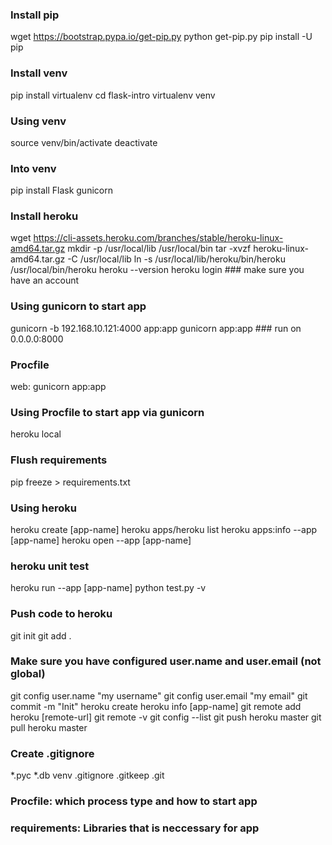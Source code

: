 ### Install pip
wget https://bootstrap.pypa.io/get-pip.py
python get-pip.py
pip install -U pip

### Install venv
pip install virtualenv
cd flask-intro
virtualenv venv

### Using venv
source venv/bin/activate
deactivate

### Into venv
pip install Flask gunicorn

### Install heroku
wget https://cli-assets.heroku.com/branches/stable/heroku-linux-amd64.tar.gz
mkdir -p /usr/local/lib /usr/local/bin
tar -xvzf heroku-linux-amd64.tar.gz -C /usr/local/lib
ln -s /usr/local/lib/heroku/bin/heroku /usr/local/bin/heroku
heroku --version
heroku login ### make sure you have an account

### Using gunicorn to start app
gunicorn -b 192.168.10.121:4000 app:app
gunicorn app:app ### run on 0.0.0.0:8000

### Procfile
web: gunicorn app:app

### Using Procfile to start app via gunicorn
heroku local

### Flush requirements
pip freeze > requirements.txt

### Using heroku
heroku create [app-name]
heroku apps/heroku list
heroku apps:info --app [app-name]
heroku open --app [app-name]

### heroku unit test
heroku run --app [app-name] python test.py -v

### Push code to heroku
git init
git add .
### Make sure you have configured user.name and user.email (not global)
git config user.name "my username"
git config user.email "my email"
git commit -m "Init"
heroku create
heroku info [app-name]
git remote add heroku [remote-url]
git remote -v
git config --list
git push heroku master
git pull heroku master

### Create .gitignore
*.pyc
*.db
venv
.gitignore
.gitkeep
.git

### Procfile: which process type and how to start app 
### requirements: Libraries that is neccessary for app

